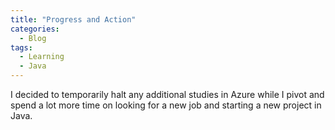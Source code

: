 ```yaml
---
title: "Progress and Action"
categories:
  - Blog
tags:
  - Learning
  - Java
---
```


I decided to temporarily halt any additional studies in Azure while I pivot and spend a lot more time on looking for a new job and starting a new project in Java. 